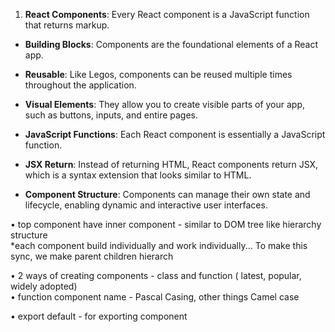 
1. **React Components**: Every React component is a JavaScript function that returns markup.

- **Building Blocks**: Components are the foundational elements of a React app.
  
- **Reusable**: Like Legos, components can be reused multiple times throughout the application.

- **Visual Elements**: They allow you to create visible parts of your app, such as buttons, inputs, and entire pages.

- **JavaScript Functions**: Each React component is essentially a JavaScript function.

- **JSX Return**: Instead of returning HTML, React components return JSX, which is a syntax extension that looks similar to HTML.

- **Component Structure**: Components can manage their own state and lifecycle, enabling dynamic and interactive user interfaces. 

• top component have inner component - similar to DOM tree like hierarchy structure  
*each component build individually and work individually... To make this sync, we make parent children hierarch  

• 2 ways of creating components - class and function ( latest, popular, widely adopted)  
• function component name - Pascal Casing, other things Camel case  

• export default - for exporting component  